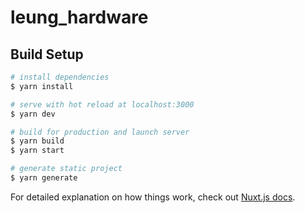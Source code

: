 # leung_hardware

## Build Setup

```bash
# install dependencies
$ yarn install

# serve with hot reload at localhost:3000
$ yarn dev

# build for production and launch server
$ yarn build
$ yarn start

# generate static project
$ yarn generate
```






For detailed explanation on how things work, check out [Nuxt.js docs](https://nuxtjs.org).
